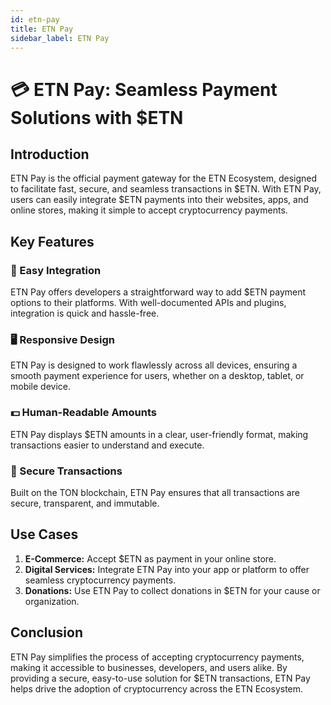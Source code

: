 ```yaml
---
id: etn-pay
title: ETN Pay
sidebar_label: ETN Pay
---
```


# 💳 ETN Pay: Seamless Payment Solutions with $ETN

## Introduction

ETN Pay is the official payment gateway for the ETN Ecosystem, designed to facilitate fast, secure, and seamless transactions in $ETN. With ETN Pay, users can easily integrate $ETN payments into their websites, apps, and online stores, making it simple to accept cryptocurrency payments.

## Key Features

### 💸 Easy Integration
ETN Pay offers developers a straightforward way to add $ETN payment options to their platforms. With well-documented APIs and plugins, integration is quick and hassle-free.

### 🖥️ Responsive Design
ETN Pay is designed to work flawlessly across all devices, ensuring a smooth payment experience for users, whether on a desktop, tablet, or mobile device.

### 💵 Human-Readable Amounts
ETN Pay displays $ETN amounts in a clear, user-friendly format, making transactions easier to understand and execute.

### 🔐 Secure Transactions
Built on the TON blockchain, ETN Pay ensures that all transactions are secure, transparent, and immutable.

## Use Cases

1. **E-Commerce:** Accept $ETN as payment in your online store.
2. **Digital Services:** Integrate ETN Pay into your app or platform to offer seamless cryptocurrency payments.
3. **Donations:** Use ETN Pay to collect donations in $ETN for your cause or organization.

## Conclusion

ETN Pay simplifies the process of accepting cryptocurrency payments, making it accessible to businesses, developers, and users alike. By providing a secure, easy-to-use solution for $ETN transactions, ETN Pay helps drive the adoption of cryptocurrency across the ETN Ecosystem.
